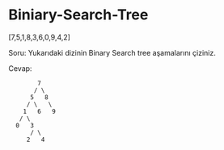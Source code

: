 # Biniary-Search-Tree

[7,5,1,8,3,6,0,9,4,2]

Soru: Yukarıdaki dizinin Binary Search tree aşamalarını çiziniz.

Cevap:


            7
           / \
          5   8
         / \   \
        1   6   9
       / \
      0   3
          / \
         2   4
